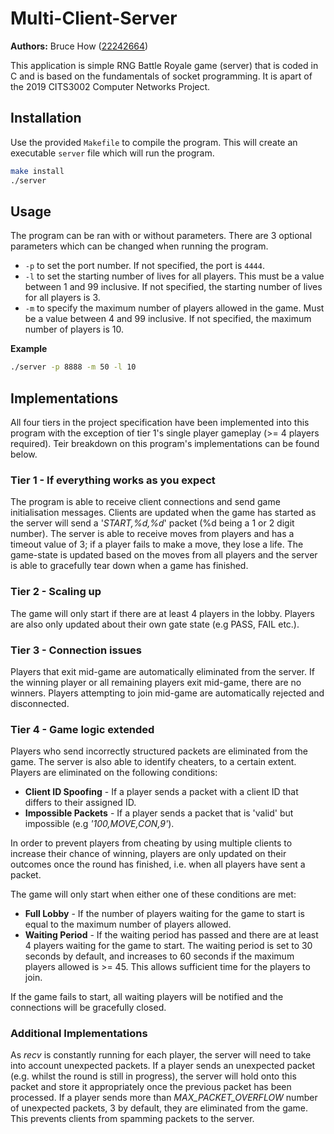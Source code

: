 # Multi-Client-Server
<b>Authors:</b> Bruce How ([22242664](https://github.com/brucehow/))

This application is simple RNG Battle Royale game (server) that is coded in C and is based on the fundamentals of socket programming. It is apart of the 2019 CITS3002 Computer Networks Project.

## Installation
Use the provided `Makefile` to compile the program. This will create an executable `server` file which will run the program.
```bash
make install
./server
```

## Usage
The program can be ran with or without parameters. There are 3 optional parameters which can be changed when running the program.
* `-p` to set the port number. If not specified, the port is `4444`.
* `-l` to set the starting number of lives for all players. This must be a value between 1 and 99 inclusive. If not specified, the starting number of lives for all players is 3.
* `-m` to specify the maximum number of players allowed in the game. Must be a value between 4 and 99 inclusive. If not specified, the maximum number of players is 10.

**Example**
```bash
./server -p 8888 -m 50 -l 10
```

## Implementations
All four tiers in the project specification have been implemented into this program with the exception of tier 1's single player gameplay (>= 4 players required). Teir breakdown on this program's implementations can be found below.

### Tier 1 - If everything works as you expect
 The program is able to receive client connections and send game initialisation messages. Clients are updated when the game has started as the server will send a '*START,%d,%d*' packet (%d being a 1 or 2 digit number). The server is able to receive moves from players and has a timeout value of 3; if a player fails to make a move, they lose a life. The game-state is updated based on the moves from all players and the server is able to gracefully tear down when a game has finished.

### Tier 2 - Scaling up
The game will only start if there are at least 4 players in the lobby. Players are also only updated about their own gate state (e.g PASS, FAIL etc.).

### Tier 3 - Connection issues
Players that exit mid-game are automatically eliminated from the server. If the winning player or all remaining players exit mid-game, there are no winners. Players attempting to join mid-game are automatically rejected and disconnected.

### Tier 4 - Game logic extended
Players who send incorrectly structured packets are eliminated from the game. The server is also able to identify cheaters, to a certain extent. Players are eliminated on the following conditions:
* **Client ID Spoofing** - If a player sends a packet with a client ID that differs to their assigned ID.
* **Impossible Packets** - If a player sends a packet that is 'valid' but impossible (e.g *'100,MOVE,CON,9'*).

In order to prevent players from cheating by using multiple clients to increase their chance of winning, players are only updated on their outcomes once the round has finished, i.e. when all players have sent a packet.

The game will only start when either one of these conditions are met:
* **Full Lobby** - If the number of players waiting for the game to start is equal to the maximum number of players allowed.
* **Waiting Period** - If the waiting period has passed and there are at least 4 players waiting for the game to start. The waiting period is set to 30 seconds by default, and increases to 60 seconds if the maximum players allowed is >= 45. This allows sufficient time for the players to join.

If the game fails to start, all waiting players will be notified and the connections will be gracefully closed.

### Additional Implementations
As *recv* is constantly running for each player, the server will need to take into account unexpected packets.
If a player sends an unexpected packet (e.g. whilst the round is still in progress), the server will hold onto this packet and store it appropriately once the previous packet has been processed. If a player sends more than *MAX_PACKET_OVERFLOW* number of unexpected packets, 3 by default, they are eliminated from the game. This prevents clients from spamming packets to the server.
